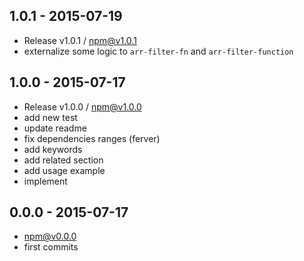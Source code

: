 

## 1.0.1 - 2015-07-19
- Release v1.0.1 / npm@v1.0.1
- externalize some logic to `arr-filter-fn` and `arr-filter-function`

## 1.0.0 - 2015-07-17
- Release v1.0.0 / npm@v1.0.0
- add new test
- update readme
- fix dependencies ranges (ferver)
- add keywords
- add related section
- add usage example
- implement

## 0.0.0 - 2015-07-17
- npm@v0.0.0
- first commits